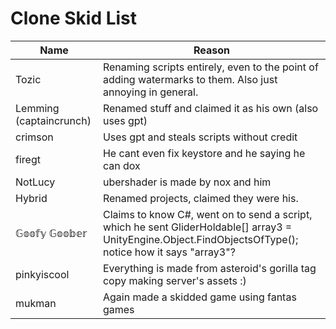 # Clone Skid List


| Name | Reason |
| ---- | ------ |
|Tozic|Renaming scripts entirely, even to the point of adding watermarks to them. Also just annoying in general.
|Lemming (captaincrunch)|Renamed stuff and claimed it as his own (also uses gpt)
|crimson|Uses gpt and steals scripts without credit
|firegt|He cant even fix keystore and he saying he can dox
|NotLucy|ubershader is made by nox and him
|Hybrid|Renamed projects, claimed they were his.
|𝔾𝕠𝕠𝕗𝕪 𝔾𝕠𝕠𝕓𝕖𝕣|Claims to know C#, went on to send a script, which he sent GliderHoldable[] array3 = UnityEngine.Object.FindObjectsOfType<GliderHoldable>(); notice how it says "array3"?
|pinkyiscool|Everything is made from asteroid's gorilla tag copy making server's assets :)
|mukman|Again made a skidded game using fantas games
